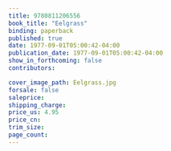```yaml
---
title: 9780811206556
book_title: "Eelgrass"
binding: paperback
published: true
date: 1977-09-01T05:00:42-04:00
publication_date: 1977-09-01T05:00:42-04:00
show_in_forthcoming: false
contributors:

cover_image_path: Eelgrass.jpg
forsale: false
saleprice:
shipping_charge:
price_us: 4.95
price_cn:
trim_size:
page_count:
---
```


